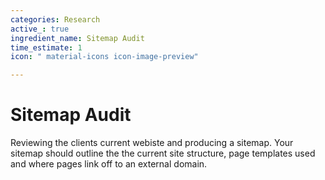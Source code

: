 ```yaml
---
categories: Research
active_: true
ingredient_name: Sitemap Audit
time_estimate: 1
icon: " material-icons icon-image-preview"

---
```

# **Sitemap Audit**

Reviewing the clients current webiste and producing a sitemap. Your sitemap should outline the the current site structure, page templates used and where pages link off to an external domain.